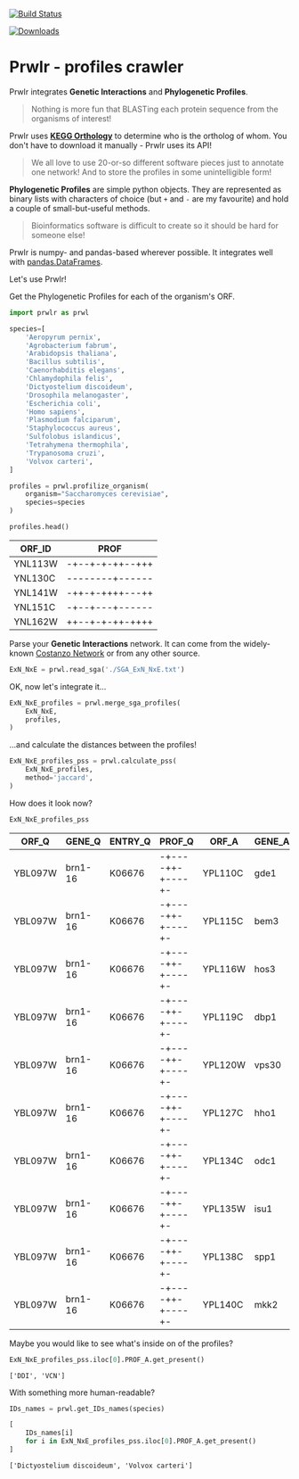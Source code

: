 [![Build Status](https://travis-ci.org/dizak/prwlr.svg?branch=master)](https://travis-ci.org/dizak/prwlr)

[![Downloads](https://pepy.tech/badge/prwlr)](https://pepy.tech/project/prwlr)

# Prwlr - profiles crawler

Prwlr integrates **Genetic Interactions** and **Phylogenetic Profiles**.

> Nothing is more fun that BLASTing each protein sequence from the organisms of interest!


Prwlr uses **[KEGG Orthology](http://www.genome.jp/kegg/ko.html)** to determine who is the ortholog of whom.
You don't have to download it manually - Prwlr uses its API!

> We all love to use 20-or-so different software pieces just to annotate one network! And to store the profiles in some unintelligible form!

**Phylogenetic Profiles** are simple python objects. They are represented as binary lists with characters of choice (but ```+``` and ```-``` are my favourite) and hold a couple of small-but-useful methods.

> Bioinformatics software is difficult to create so it should be hard for someone else!

Prwlr is numpy- and pandas-based wherever possible. It integrates well with [pandas.DataFrames](https://pandas.pydata.org/pandas-docs/stable/generated/pandas.DataFrame.html).

Let's use Prwlr!

Get the Phylogenetic Profiles for each of the organism's ORF.

```python
import prwlr as prwl

species=[
    'Aeropyrum pernix',
    'Agrobacterium fabrum',
    'Arabidopsis thaliana',
    'Bacillus subtilis',
    'Caenorhabditis elegans',
    'Chlamydophila felis',
    'Dictyostelium discoideum',
    'Drosophila melanogaster',
    'Escherichia coli',
    'Homo sapiens',
    'Plasmodium falciparum',
    'Staphylococcus aureus',
    'Sulfolobus islandicus',
    'Tetrahymena thermophila',
    'Trypanosoma cruzi',
    'Volvox carteri',
]

profiles = prwl.profilize_organism(
    organism="Saccharomyces cerevisiae",
    species=species
)

profiles.head()
```

|ORF_ID|PROF
|------|----
|YNL113W|-+--+-+-++--+++
|YNL130C|--------+------
|YNL141W|-++-+-++++---++
|YNL151C|-+--+---+------
|YNL162W|++--+-+-++-++++

Parse your **Genetic Interactions** network. It can come from the widely-known [Costanzo Network](http://science.sciencemag.org/content/353/6306/aaf1420) or from any other source.

```python
ExN_NxE = prwl.read_sga('./SGA_ExN_NxE.txt')
```

OK, now let's integrate it...

```python
ExN_NxE_profiles = prwl.merge_sga_profiles(
    ExN_NxE,
    profiles,
)
```

...and calculate the distances between the profiles!

```python
ExN_NxE_profiles_pss = prwl.calculate_pss(
    ExN_NxE_profiles,
    method='jaccard',
)
```

How does it look now?

```python
ExN_NxE_profiles_pss
```

|ORF_Q|GENE_Q|ENTRY_Q|PROF_Q|ORF_A|GENE_A|ENTRY_A|PROF_A|GIS|SMF_Q|SMF_A|DMF|PSS
|-----|------|-------|------|-----|------|-------|------|---|-----|-----|---|---
|YBL097W|brn1-16|K06676|-+----++-+----+-|YPL110C|gde1|K18696|------+--------+|0.0219|0.8542|1.0235|0.8962|0.8333333
|YBL097W|brn1-16|K06676|-+----++-+----+-|YPL115C|bem3|K19840|----------------|0.0121|0.8542|0.9865|0.8547|1.0
|YBL097W|brn1-16|K06676|-+----++-+----+-|YPL116W|hos3|K11484|----------------|-0.0147|0.8542|1.01|0.8481|1.0
|YBL097W|brn1-16|K06676|-+----++-+----+-|YPL119C|dbp1|K11594|-+--+-++-++--+-+|-0.0036|0.8542|1.013|0.8617|0.5555556
|YBL097W|brn1-16|K06676|-+----++-+----+-|YPL120W|vps30|K08334|-+--+-++-+----++|-0.0488|0.8542|0.871|0.6952|0.2857143
|YBL097W|brn1-16|K06676|-+----++-+----+-|YPL127C|hho1|K11275|-+--+-++-+-----+|0.0082|0.8542|0.996|0.8589|0.42857143
|YBL097W|brn1-16|K06676|-+----++-+----+-|YPL134C|odc1|K15110|----+-++-+-----+|-0.0139|0.8542|1.025|0.8616|0.5714286
|YBL097W|brn1-16|K06676|-+----++-+----+-|YPL135W|isu1|K22068|-+--+-++-++--++-|0.0368|0.8542|0.9295|0.8308|0.375
|YBL097W|brn1-16|K06676|-+----++-+----+-|YPL138C|spp1|K14960|-------+-+------|-0.0763|0.8542|0.9973|0.7756|0.6
|YBL097W|brn1-16|K06676|-+----++-+----+-|YPL140C|mkk2|K08294|----------------|-0.025|0.8542|1.011|0.8386|1.0

Maybe you would like to see what's inside on of the profiles?

```python
ExN_NxE_profiles_pss.iloc[0].PROF_A.get_present()
```

```
['DDI', 'VCN']
```

With something more human-readable?

```python
IDs_names = prwl.get_IDs_names(species)

[
    IDs_names[i]
    for i in ExN_NxE_profiles_pss.iloc[0].PROF_A.get_present()
]
```

```
['Dictyostelium discoideum', 'Volvox carteri']
```
